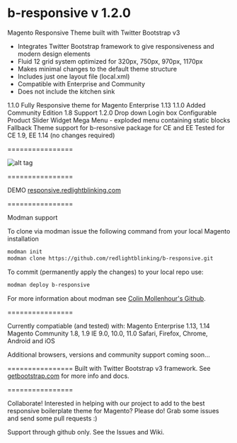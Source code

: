 b-responsive v 1.2.0 
================

Magento Responsive Theme built with Twitter Bootstrap v3

<ul>
<li>Integrates Twitter Bootstrap framework to give responsiveness and modern design elements</li>
<li>Fluid 12 grid system optimized for 320px, 750px, 970px, 1170px</li>
<li>Makes minimal changes to the default theme structure</li>
<li>Includes just one layout file (local.xml)</li>
<li>Compatible with Enterprise and Community</li>
<li>Does not include the kitchen sink</li>
</ul>
1.1.0
Fully Responsive theme for Magento Enterprise 1.13
1.1.0
Added Community Edition 1.8 Support
1.2.0
Drop down Login box
Configurable Product Slider Widget
Mega Menu - exploded menu containing static blocks
Fallback Theme support for b-resonsive package for CE and EE
Tested for CE 1.9, EE 1.14 (no changes required)


================

![alt tag](http://www.redlightblinking.com/wp-content/uploads/2013/12/boostrap-responsive.png)

================

DEMO
<a href="http://responsive.redlightblinking.com/" target="_blank">responsive.redlightblinking.com</a>

================

Modman support

To clone via modman issue the following command from your local Magento installation

```bash
modman init
modman clone https://github.com/redlightblinking/b-responsive.git
```

To commit (permanently apply the changes) to your local repo use:

```bash
modman deploy b-responsive
```

For more information about modman see [Colin Mollenhour's Github](https://github.com/colinmollenhour/modman).

================


Currently compatiable (and tested) with:
Magento Enterprise 1.13, 1.14
Magento Community 1.8, 1.9
IE 9.0, 10.0, 11.0
Safari, Firefox, Chrome, Android and iOS

Additional browsers, versions and community support coming soon...

================
Built with Twitter Bootstrap v3 framework. See <a href="http://getbootstrap.com" target="_blank">getbootstrap.com</a> for more info and docs.

================

Collaborate! Interested in helping with our project to add to the best responsive boilerplate theme for Magento?
Please do! Grab some issues and send some pull requests :)

Support through github only. See the Issues and Wiki.

